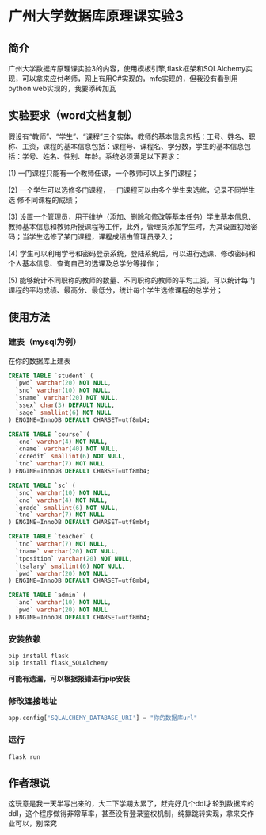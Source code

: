 # 广州大学数据库原理课实验3
## 简介
广州大学数据库原理课实验3的内容，使用模板引擎,flask框架和SQLAlchemy实现，可以拿来应付老师，网上有用C#实现的，mfc实现的，但我没有看到用python web实现的，我要添砖加瓦
## 实验要求（word文档复制）
假设有“教师”、“学生”、“课程”三个实体，教师的基本信息包括：工号、姓名、职称、工资，课程的基本信息包括：课程号、课程名、学分数，学生的基本信息包括：学号、姓名、性别、年龄。系统必须满足以下要求：

(1) 一门课程只能有一个教师任课，一个教师可以上多门课程；

(2) 一个学生可以选修多门课程，一门课程可以由多个学生来选修，记录不同学生选
修不同课程的成绩；

(3) 设置一个管理员，用于维护（添加、删除和修改等基本任务）学生基本信息、教师基本信息和教师所授课程等工作，此外，管理员添加学生时，为其设置初始密码；当学生选修了某门课程，课程成绩由管理员录入；

(4) 学生可以利用学号和密码登录系统，登陆系统后，可以进行选课、修改密码和个人基本信息、查询自己的选课及总学分等操作；

(5) 能够统计不同职称的教师的数量、不同职称的教师的平均工资，可以统计每门课程的平均成绩、最高分、最低分，统计每个学生选修课程的总学分；
## 使用方法
### 建表（mysql为例）
在你的数据库上建表
```sql
CREATE TABLE `student` (
  `pwd` varchar(20) NOT NULL,
  `sno` varchar(10) NOT NULL,
  `sname` varchar(20) NOT NULL,
  `ssex` char(3) DEFAULT NULL,
  `sage` smallint(6) NOT NULL
) ENGINE=InnoDB DEFAULT CHARSET=utf8mb4;

CREATE TABLE `course` (
  `cno` varchar(4) NOT NULL,
  `cname` varchar(40) NOT NULL,
  `ccredit` smallint(6) NOT NULL,
  `tno` varchar(7) NOT NULL
) ENGINE=InnoDB DEFAULT CHARSET=utf8mb4;

CREATE TABLE `sc` (
  `sno` varchar(10) NOT NULL,
  `cno` varchar(4) NOT NULL,
  `grade` smallint(6) NOT NULL,
  `tno` varchar(7) NOT NULL
) ENGINE=InnoDB DEFAULT CHARSET=utf8mb4;

CREATE TABLE `teacher` (
  `tno` varchar(7) NOT NULL,
  `tname` varchar(20) NOT NULL,
  `tposition` varchar(20) NOT NULL,
  `tsalary` smallint(6) NOT NULL,
  `pwd` varchar(20) NOT NULL
) ENGINE=InnoDB DEFAULT CHARSET=utf8mb4;

CREATE TABLE `admin` (
  `ano` varchar(10) NOT NULL,
  `pwd` varchar(20) NOT NULL
) ENGINE=InnoDB DEFAULT CHARSET=utf8mb4;
```
### 安装依赖
```shell
pip install flask
pip install flask_SQLAlchemy
```
**可能有遗漏，可以根据报错进行pip安装**
### 修改连接地址
```python
app.config['SQLALCHEMY_DATABASE_URI'] = "你的数据库url"
```
### 运行
```shell
flask run
```
## 作者想说
这玩意是我一天半写出来的，大二下学期太累了，赶完好几个ddl才轮到数据库的ddl，这个程序做得非常草率，甚至没有登录鉴权机制，纯靠跳转实现，拿来交作业可以，别深究
